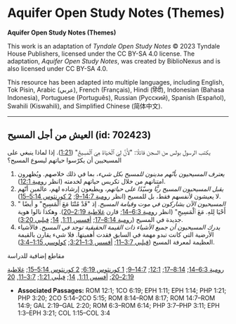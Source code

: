 # Aquifer Open Study Notes (Themes)

**Aquifer Open Study Notes (Themes)**

This work is an adaptation of *Tyndale Open Study Notes* © 2023 Tyndale House Publishers, licensed under the CC BY\-SA 4\.0 license. The adaptation, *Aquifer Open Study Notes*, was created by BiblioNexus and is also licensed under CC BY\-SA 4\.0\.

This resource has been adapted into multiple languages, including English, Tok Pisin, Arabic (عربي), French (Français), Hindi (हिंदी), Indonesian (Bahasa Indonesia), Portuguese (Português), Russian (Русский), Spanish (Español), Swahili (Kiswahili), and Simplified Chinese (简体中文).



--------------------------------

## العيش من أجل المسيح (id: 702423)

يكتب الرسول بولس من السجن قائلًا: "لِأَنَّ لِيَ ٱلْحَيَاةَ هِيَ ٱلْمَسِيحُ" ([1:21](https://ref.ly/Phil1:21)). إذا لماذا ينبغي على المسيحيين أن يكرّسوا حياتهم ليسوع المسيح؟

1. *يعترف المسيحيون بأنّهم مدينون للمسيح بكل شيء*، بما في ذلك خلاصهم. ويُظهرون امتنانهم من خلال تكريس حياتهم لخدمته (انظر [رومية 12:1](https://ref.ly/Rom12:1)).
2. *يقبل المسيحيون المسيح ربًّا وسيّدًا على حياتهم*، ويطيعون إرشاده لهم، عالمين أنّهم لا يعيشون لأنفسهم فقط، بل للمسيح (انظر [رومية 14:7–9](https://ref.ly/Rom14:7-Rom14:9); [2 كورنثوس 5:14–15](https://ref.ly/2Cor5:14-2Cor5:15)).
3. *المسيحيون الآن يشاركون في موت وقيامة المسيح*. إذ "قَدْ مُتْنَا مَعَ ٱلْمَسِيحِ" و أيضًا " أَحْيَا لِلهِ. مَعَ ٱلْمَسِيحِ" (انظر [رومية 6:3–14](https://ref.ly/Rom6:3-Rom6:14); قارن [غلاطية 2:19–20](https://ref.ly/Gal2:19-Gal2:20)). وهكذا نالوا هوية جديدة في المسيح ([رومية 8:14–17](https://ref.ly/Rom8:14-Rom8:17); [أفسس 1:11](https://ref.ly/Eph1:11), [14](https://ref.ly/Eph1:14); [فيلبي 3:20](https://ref.ly/Phil3:20)).
4. *يدرك المسيحيون أن جميع الأشياء ذات القيمة الحقيقية توجد في المسيح.* فالأشياء الأرضية التي كانت تبدو مهمة في السابق فقدت أهميتها. فلا شيء يقارن بالقيمة العظيمة لمعرفة المسيح ([فيلبي 3:7–11](https://ref.ly/Phil3:7-Phil3:11); [أفسس 1:3–3:21](https://ref.ly/Eph1:3-Eph3:21); [كولوسي 1:15–3:4](https://ref.ly/Col1:15-Col3:4)).

مقاطع إضافية للدراسة

[رومية 6:3–14](https://ref.ly/Rom6:3-Rom6:14); [8:14–17](https://ref.ly/Rom8:14-Rom8:17); [12:1](https://ref.ly/Rom12:1); [14:7–9](https://ref.ly/Rom14:7-Rom14:9); [1 كورنثوس 6:19](https://ref.ly/1Cor6:19); [2 كورنثوس 5:14–15](https://ref.ly/2Cor5:14-2Cor5:15); [غلاطية 2:19–20](https://ref.ly/Gal2:19-Gal2:20); [أفسس 1:11](https://ref.ly/Eph1:11), [14](https://ref.ly/Eph1:14); [فيلبي 1:21](https://ref.ly/Phil1:21); [3:7–11](https://ref.ly/Phil3:7-Phil3:11), [20](https://ref.ly/Phil3:20)

* **Associated Passages:** ROM 12:1; 1CO 6:19; EPH 1:11; EPH 1:14; PHP 1:21; PHP 3:20; 2CO 5:14–2CO 5:15; ROM 8:14–ROM 8:17; ROM 14:7–ROM 14:9; GAL 2:19–GAL 2:20; ROM 6:3–ROM 6:14; PHP 3:7–PHP 3:11; EPH 1:3–EPH 3:21; COL 1:15–COL 3:4

